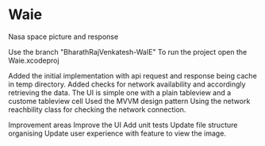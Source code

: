 # Waie
Nasa space picture and response

Use the branch "BharathRajVenkatesh-WaIE"
To run the project open the Waie.xcodeproj

Added the initial implementation with api request and response being cache in temp directory.
Added checks for network availability and accordingly retrieving the data.
The UI is simple one with a plain tableview and a custome tableview cell
Used the MVVM design pattern
Using the network reachbility class for checking the network connection.

Improvement areas
Improve the UI
Add unit tests
Update file structure organising
Update user experience with feature to view the image.


